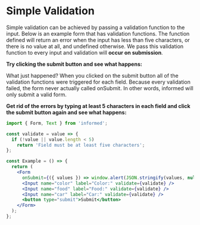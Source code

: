 # Simple Validation

Simple validation can be achieved by passing a validation function to the input.
Below is an example form that has validation functions. The function defined
will return an error when the input has less than five characters, or there is
no value at all, and undefined otherwise. We pass this validation function to every
input and validation will **occur on submission**.

**Try clicking the submit button and see what happens:**

<!-- STORY -->

What just happened? When you clicked on the submit button all of the validation
functions were triggered for each field. Because every validation failed, the
form never actually called onSubmit. In other words, informed will only
submit a valid form.

**Get rid of the errors by typing at least 5 characters in each field and
click the submit button again and see what happens:**

<!-- IDFK Strange issue where i need this commnet or code formatting is messed up -->

```jsx
import { Form, Text } from 'informed';

const validate = value => {
  if (!value || value.length < 5)
    return 'Field must be at least five characters';
};

const Example = () => {
  return (
    <Form
      onSubmit={({ values }) => window.alert(JSON.stringify(values, null, 2))}>
      <Input name="color" label="Color:" validate={validate} />
      <Input name="food" label="Food:" validate={validate} />
      <Input name="car" label="Car:" validate={validate} />
      <button type="submit">Submit</button>
    </Form>
  );
};
```
